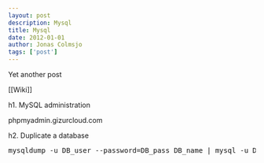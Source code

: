 ```yaml
---
layout: post
description: Mysql
title: Mysql
date: 2012-01-01
author: Jonas Colmsjo
tags: ['post']
---
```


Yet another post





[[Wiki]]

h1. MySQL administration


phpmyadmin.gizurcloud.com


h2. Duplicate a database


<pre>
mysqldump -u DB_user --password=DB_pass DB_name | mysql -u DB_user --password=DB_pass -h DB_host DB_name

</pre>
